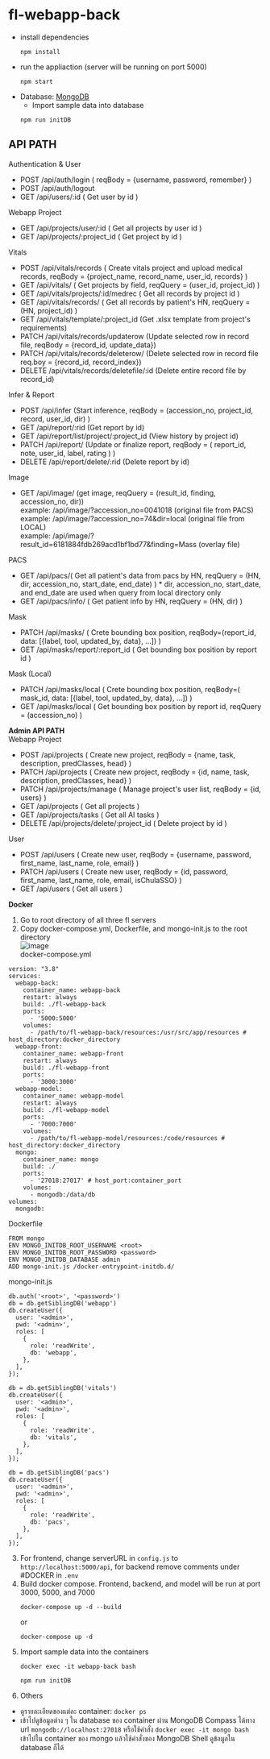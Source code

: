 # fl-webapp-back
- install dependencies
   ```
   npm install
   ```
- run the appliaction (server will be running on port 5000)
  ```
  npm start
  ```
- Database: [MongoDB](https://docs.mongodb.com/manual/installation/)
   - Import sample data into database
  ```
  npm run initDB
  ```

## API PATH
Authentication & User <br />
- POST /api/auth/login ( reqBody = {username, password, remember} )
- POST /api/auth/logout 
- GET /api/users/:id ( Get user by id )

Webapp Project
- GET /api/projects/user/:id ( Get all projects by user id )
- GET /api/projects/:project_id ( Get project by id )

Vitals
- POST /api/vitals/records ( Create vitals project and upload medical records, reqBody = {project_name, record_name, user_id, records} )
- GET /api/vitals/ ( Get projects by field, reqQuery = (user_id, project_id) )
- GET /api/vitals/projects/:id/medrec ( Get all records by project id )
- GET /api/vitals/records/ ( Get all records by patient's HN, reqQuery = (HN, project_id) )
- GET /api/vitals/template/:project_id (Get .xlsx template from project's requirements)
- PATCH /api/vitals/records/updaterow (Update selected row in record file, reqBody = {record_id, update_data})
- PATCH /api/vitals/records/deleterow/ (Delete selected row in record file req.boy = {record_id, record_index}) 
- DELETE /api/vitals/records/deletefile/:id (Delete entire record file by record_id) 

Infer & Report
- POST /api/infer (Start inference, reqBody = (accession_no, project_id, record, user_id, dir) )
- GET /api/report/:rid (Get report by id)
- GET /api/report/list/project/:project_id (View history by project id)
- PATCH /api/report/ (Update or finalize report, reqBody = ( report_id, note, user_id, label, rating ) )
- DELETE /api/report/delete/:rid (Delete report by id)

Image
- GET /api/image/ (get image, reqQuery = (result_id, finding, accession_no, dir)) <br />
  example: /api/image/?accession_no=0041018 (original file from PACS) <br />
  example: /api/image/?accession_no=74&dir=local (original file from LOCAL) <br />
  example: /api/image/?result_id=6181884fdb269acd1bf1bd77&finding=Mass (overlay file)

PACS
- GET /api/pacs/( Get all patient's data from pacs by HN, reqQuery = (HN, dir, accession_no, start_date, end_date) ) * dir, accession_no, start_date, and end_date are used when query from local directory only
- GET /api/pacs/info/ ( Get patient info by HN, reqQuery = (HN, dir) )

Mask
- PATCH /api/masks/ ( Crete bounding box position, reqBody=(report_id, data: [{label, tool, updated_by, data}, ...]) )
- GET /api/masks/report/:report_id ( Get bounding box position by report id )

Mask (Local)
- PATCH /api/masks/local ( Crete bounding box position, reqBody=( mask_id, data: [{label, tool, updated_by, data}, ...]) )
- GET /api/masks/local ( Get bounding box position by report id, reqQuery = (accession_no) )

**Admin API PATH** <br />
Webapp Project
- POST /api/projects ( Create new project, reqBody = {name, task, description, predClasses, head} )
- PATCH /api/projects ( Create new project, reqBody = {id, name, task, description, predClasses, head} )
- PATCH /api/projects/manage ( Manage project's user list, reqBody = {id, users} )
- GET /api/projects ( Get all projects )
- GET /api/projects/tasks ( Get all AI tasks )
- DELETE /api/projects/delete/:project_id ( Delete project by id )
 
User
- POST /api/users ( Create new user, reqBody = {username, password, first_name, last_name, role, email} )
- PATCH /api/users ( Create new user, reqBody = {id, password, first_name, last_name, role, email, isChulaSSO} )
- GET /api/users ( Get all users )


**Docker** <br />
1. Go to root directory of all three fl servers
2. Copy docker-compose.yml, Dockerfile, and mongo-init.js to the root directory <br />
![image](https://user-images.githubusercontent.com/47110972/148223267-2b95e1ec-f038-41d2-b8d2-13ee7e23c6b5.png) <br />
  docker-compose.yml
  ```
  version: "3.8"
  services:
    webapp-back:
      container_name: webapp-back
      restart: always
      build: ./fl-webapp-back
      ports:
        - '5000:5000'
      volumes:
        - /path/to/fl-webapp-back/resources:/usr/src/app/resources # host_directory:docker_directory
    webapp-front:
      container_name: webapp-front
      restart: always
      build: ./fl-webapp-front
      ports:
        - '3000:3000'
    webapp-model:
      container_name: webapp-model
      restart: always
      build: ./fl-webapp-model
      ports:
        - '7000:7000'
      volumes:
        - /path/to/fl-webapp-model/resources:/code/resources # host_directory:docker_directory
    mongo:
      container_name: mongo
      build: ./
      ports:
        - '27018:27017' # host_port:container_port
      volumes:
        - mongodb:/data/db
  volumes:
    mongodb:
  ```
  Dockerfile
  ```
  FROM mongo
  ENV MONGO_INITDB_ROOT_USERNAME <root>
  ENV MONGO_INITDB_ROOT_PASSWORD <password>
  ENV MONGO_INITDB_DATABASE admin
  ADD mongo-init.js /docker-entrypoint-initdb.d/
  ```
  mongo-init.js
  ```
  db.auth('<root>', '<password>')
  db = db.getSiblingDB('webapp')
  db.createUser({
    user: '<admin>',
    pwd: '<admin>',
    roles: [
      {
        role: 'readWrite',
        db: 'webapp',
      },
    ],
  });

  db = db.getSiblingDB('vitals')
  db.createUser({
    user: '<admin>',
    pwd: '<admin>',
    roles: [
      {
        role: 'readWrite',
        db: 'vitals',
      },
    ],
  });

  db = db.getSiblingDB('pacs')
  db.createUser({
    user: '<admin>',
    pwd: '<admin>',
    roles: [
      {
        role: 'readWrite',
        db: 'pacs',
      },
    ],
  });
  ```
3. For frontend, change serverURL in `config.js` to `http://localhost:5000/api`, for backend remove comments under #DOCKER in `.env`
3. Build docker compose. Frontend, backend, and model will be run at port 3000, 5000, and 7000
   ```
   docker-compose up -d --build
   ```
   or
   ```
   docker-compose up -d
   ```
4. Import sample data into the containers
   ```
   docker exec -it webapp-back bash
   ```
   ```
   npm run initDB
   ```
5. Others
- ดูรายละเอียดของแต่ละ container: `docker ps`
- เข้าไปดูข้อมูลต่าง ๆ ใน database ของ container ผ่าน MongoDB Compass ได้ทาง url `mongodb://localhost:27018` หรือใช้คำสั่ง `docker exec -it mongo bash` เข้าไปใน container ของ mongo แล้วใช้คำสั่งของ MongoDB Shell ดูข้อมูลใน database ก็ได้
